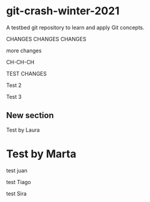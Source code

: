 # git-crash-winter-2021

A testbed git repository to learn and apply Git concepts.

CHANGES CHANGES CHANGES

more changes

CH-CH-CH

TEST CHANGES

Test 2

Test 3

## New section

Test by Laura

Test by Marta
=======








test juan

test Tiago

test Sira

